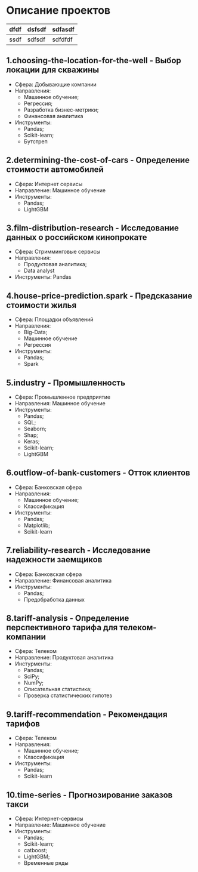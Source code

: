 # Описание проектов

|dfdf|dsfsdf|sdfasdf|
|----|------|-------|
|ssdf|sdfsdf|sdfdfdf|




## 1.choosing-the-location-for-the-well - Выбор локации для скважины

- Сфера: Добывающие компании
- Направления:
  + Машинное обучение;
  + Регрессия;
  + Разработка бизнес-метрики;
  + Финансовая аналитика
- Инструменты:
  + Pandas;
  + Scikit-learn;
  + Бутстреп

## 2.determining-the-cost-of-cars - Определение стоимости автомобилей

- Сфера: Интернет сервисы
- Направление: Машинное обучение
- Инструменты:
  + Pandas;
  + LightGBM
 
## 3.film-distribution-research - Исследование данных о российском кинопрокате

- Сфера: Стримминговые сервисы
- Направления:
  + Продуктовая аналитика;
  + Data analyst
- Инструменты: Pandas

## 4.house-price-prediction.spark - Предсказание стоимости жилья

- Сфера: Площадки объявлений
- Направления:
  + Big-Data;
  + Машинное обучение
  + Регрессия
- Инструменты:
  + Pandas;
  + Spark

## 5.industry - Промышленность

- Сфера: Промышленное предприятие
- Направления: Машинное обучение
- Инструменты:
  + Pandas;
  + SQL;
  + Seaborn;
  + Shap;
  + Keras;
  + Scikit-learn;
  + LightGBM

## 6.outflow-of-bank-customers - Отток клиентов

- Сфера: Банковская сфера
- Направления:
  + Машинное обучение;
  + Классификация
- Инструменты:
  + Pandas;
  + Matplotlib;
  + Scikit-learn

## 7.reliability-research - Исследование надежности заемщиков

- Сфера: Банковская сфера
- Направление: Финансовая аналитика
- Инструменты:
  + Pandas;
  + Предобработка данных

## 8.tariff-analysis - Определение перспективного тарифа для телеком-компании

- Сфера: Телеком
- Направление: Продуктовая аналитика
- Инстурменты:
  + Pandas;
  + SciPy;
  + NumPy;
  + Описательная статистика;
  + Проверка статистических гипотез

## 9.tariff-recommendation - Рекомендация тарифов

- Сфера: Телеком
- Направления:
  + Машинное обучение;
  + Классификация
- Инструменты:
  + Pandas;
  + Scikit-learn

## 10.time-series - Прогнозирование заказов такси

- Сфера: Интернет-сервисы
- Направление: Машинное обучение
- Инструменты:
  + Pandas;
  + Scikit-learn;
  + catboost;
  + LightGBM;
  + Временные ряды
